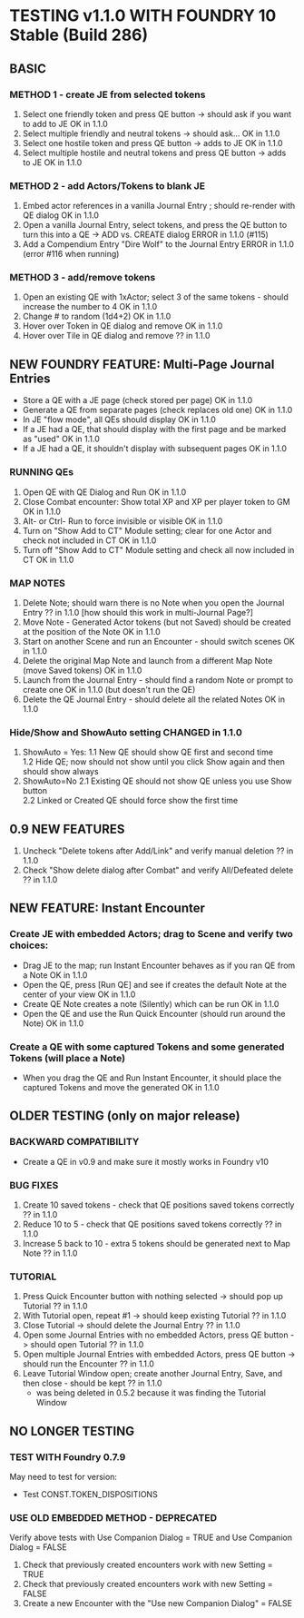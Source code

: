 # TESTING v1.1.0 WITH FOUNDRY 10 Stable (Build 286)

## BASIC
### METHOD 1 - create JE from selected tokens 
1. Select one friendly token and press QE button -> should ask if you want to add to JE                 OK in 1.1.0
2. Select multiple friendly and neutral tokens -> should ask...						                    OK in 1.1.0
3. Select one hostile token and press QE button -> adds to JE	                                        OK in 1.1.0
4. Select multiple hostile and neutral tokens and press QE button -> adds to JE 				        OK in 1.1.0

### METHOD 2 - add Actors/Tokens to blank JE
1. Embed actor references in a vanilla Journal Entry ; should re-render with QE dialog                  OK in 1.1.0
2. Open a vanilla Journal Entry, select tokens, and press the QE button to turn this into a QE -> ADD vs. CREATE dialog   ERROR in 1.1.0 (#115)
3. Add a Compendium Entry "Dire Wolf" to the Journal Entry		                                       	ERROR in 1.1.0 (error #116 when running)

### METHOD 3 - add/remove tokens                                                        
1. Open an existing QE with 1xActor; select 3 of the same tokens - should increase the number to 4      OK in 1.1.0
2. Change # to random (1d4+2)                                                                           OK in 1.1.0
3. Hover over Token in QE dialog and remove                                                             OK in 1.1.0
4. Hover over Tile in QE dialog and remove		                                                        ?? in 1.1.0

## NEW FOUNDRY FEATURE: Multi-Page Journal Entries
- Store a QE with a JE page (check stored per page)                                                     OK in 1.1.0
- Generate a QE from separate pages (check replaces old one)                                            OK in 1.1.0
- In JE "flow mode", all QEs should display                                                             OK in 1.1.0
- If a JE had a QE, that should display with the first page and be marked as "used"                     OK in 1.1.0
- If a JE had a QE, it shouldn't display with subsequent pages                                          OK in 1.1.0

### RUNNING QEs
1. Open QE with QE Dialog and Run                                                                       OK in 1.1.0
2. Close Combat encounter: Show total XP and XP per player token to GM                                  OK in 1.1.0
3. Alt- or Ctrl- Run to force invisible or visible                                                      OK in 1.1.0
4. Turn on "Show Add to CT" Module setting; clear for one Actor and check not included in CT            OK in 1.1.0
5. Turn off "Show Add to CT" Module setting and check all now included in CT                            OK in 1.1.0

### MAP NOTES
1. Delete Note; should warn there is no Note when you open the Journal Entry                            ?? in 1.1.0 [how should this work in multi-Journal Page?]
2. Move Note - Generated Actor tokens (but not Saved) should be created at the position of the Note     OK in 1.1.0
3. Start on another Scene and run an Encounter - should switch scenes     					            OK in 1.1.0 
5. Delete the original Map Note and launch from a different Map Note (move Saved tokens)                OK in 1.1.0
7. Launch from the Journal Entry - should find a random Note or prompt to create one                    OK in 1.1.0 (but doesn't run the QE)
8. Delete the QE Journal Entry - should delete all the related Notes                                    OK in 1.1.0
### Hide/Show and ShowAuto setting                                                                      CHANGED in 1.1.0
1. ShowAuto = Yes:
1.1 New QE should show QE first and second time								
1.2 Hide QE; now should not show until you click Show again and then should show always				
2. ShowAuto=No
2.1 Existing QE should not show QE unless you use Show button							
2.2 Linked or Created QE should force show the first time
## 0.9 NEW FEATURES
1. Uncheck "Delete tokens after Add/Link" and verify manual deletion                                        ?? in 1.1.0
2. Check "Show delete dialog after Combat" and verify All/Defeated delete                                   ?? in 1.1.0

## NEW FEATURE: Instant Encounter
### Create JE with embedded Actors; drag to Scene and verify two choices:
- Drag JE to the map; run Instant Encounter behaves as if you ran QE from a Note                         OK in 1.1.0
- Open the QE, press [Run QE] and see if creates the default Note at the center of your view             OK in 1.1.0
- Create QE Note creates a note (Silently) which can be run                                              OK in 1.1.0
- Open the QE and use the Run Quick Encounter (should run around the Note)                               OK in 1.1.0
### Create a QE with some captured Tokens and some generated Tokens (will place a Note)
- When you drag the QE and Run Instant Encounter, it should place the captured Tokens and move the generated OK in 1.1.0

## OLDER TESTING (only on major release)
### BACKWARD COMPATIBILITY
- Create a QE in v0.9 and make sure it mostly works in Foundry v10
### BUG FIXES
1. Create 10 saved tokens - check that QE positions saved tokens correctly                                  ?? in 1.1.0
2. Reduce 10 to 5 - check that QE positions saved tokens correctly                                          ?? in 1.1.0
3. Increase 5 back to 10 - extra 5 tokens should be generated next to Map Note                              ?? in 1.1.0
### TUTORIAL
1. Press Quick Encounter button with nothing selected -> should pop up Tutorial					 			?? in 1.1.0
2. With Tutorial open, repeat #1 -> should keep existing Tutorial         						        	?? in 1.1.0
3. Close Tutorial -> should delete the Journal Entry                          						        ?? in 1.1.0
4. Open some Journal Entries with no embedded Actors, press QE button -> should open Tutorial               ?? in 1.1.0
5. Open multiple Journal Entries with embedded Actors, press QE button -> should run the Encounter          ?? in 1.1.0
6. Leave Tutorial Window open; create another Journal Entry, Save, and then close - should be kept		    ?? in 1.1.0	
    - was being deleted in 0.5.2 because it was finding the Tutorial Window

## NO LONGER TESTING
### TEST WITH Foundry 0.7.9
May need to test for version:
- Test CONST.TOKEN_DISPOSITIONS
### USE OLD EMBEDDED METHOD - DEPRECATED
Verify above tests with Use Companion Dialog = TRUE and Use Companion Dialog = FALSE
1. Check that previously created encounters work with new Setting = TRUE
2. Check that previously created encounters work with new Setting = FALSE
3. Create a new Encounter with the "Use new Companion Dialog" = FALSE

